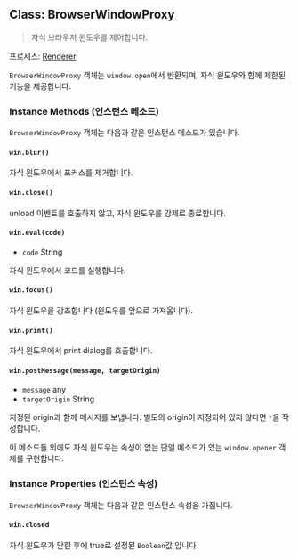 ## Class: BrowserWindowProxy

> 자식 브라우저 윈도우를 제어합니다.

프로세스: [Renderer](../glossary.md#renderer-process)

`BrowserWindowProxy` 객체는 `window.open`에서 반환되며, 자식 윈도우와 함께 제한된 기능을 제공합니다.

### Instance Methods (인스턴스 메소드)

`BrowserWindowProxy` 객체는 다음과 같은 인스턴스 메소드가 있습니다.

#### `win.blur()`

자식 윈도우에서 포커스를 제거합니다.

#### `win.close()`

unload 이벤트를 호출하지 않고, 자식 윈도우를 강제로 종료합니다.

#### `win.eval(code)`

* `code` String

자식 윈도우에서 코드를 실행합니다.

#### `win.focus()`

자식 윈도우을 강조합니다 (윈도우를 앞으로 가져옵니다).

#### `win.print()`

자식 윈도우에서 print dialog를 호출합니다.

#### `win.postMessage(message, targetOrigin)`

* `message` any
* `targetOrigin` String

지정된 origin과 함께 메시지를 보냅니다. 별도의 origin이 지정되어 있지 않다면 `*`을 작성합니다.

이 메소드들 외에도 자식 윈도우는 속성이 없는 단일 메소드가 있는 `window.opener` 객체를 구현합니다.

### Instance Properties (인스턴스 속성)

`BrowserWindowProxy` 객체는 다음과 같은 인스턴스 속성을 가집니다.

#### `win.closed`

자식 윈도우가 닫힌 후에 true로 설정된 `Boolean`값 입니다.
